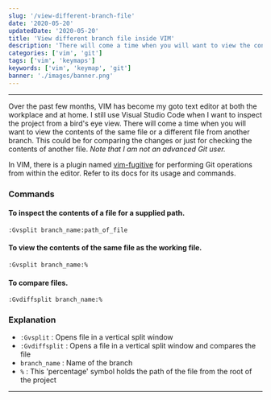 ```yaml
---
slug: '/view-different-branch-file'
date: '2020-05-20'
updatedDate: '2020-05-20'
title: 'View different branch file inside VIM'
description: 'There will come a time when you will want to view the contents of the same file or a different file from another branch.'
categories: ['vim', 'git']
tags: ['vim', 'keymaps']
keywords: ['vim', 'keymap', 'git']
banner: './images/banner.png'
---
```


---

Over the past few months, VIM has become my goto text editor at both the workplace and at home. I still use Visual Studio Code when I want to inspect the project from a bird's eye view.
There will come a time when you will want to view the contents of the same file or a different file from another branch.
This could be for comparing the changes or just for checking the contents of another file.
_Note that I am not an advanced Git user._

In VIM, there is a plugin named [vim-fugitive](https://github.com/tpope/vim-fugitive) for performing Git operations from within the editor.
Refer to its docs for its usage and commands.

### Commands

#### To inspect the contents of a file for a supplied path.

```vim
:Gvsplit branch_name:path_of_file
```

#### To view the contents of the same file as the working file.

```vim
:Gvsplit branch_name:%
```

#### To compare files.

```vim
:Gvdiffsplit branch_name:%
```

### Explanation

- `:Gvsplit` : Opens file in a vertical split window
- `:Gvdiffsplit` : Opens a file in a vertical split window and compares the file
- `branch_name` : Name of the branch
- `%` : This 'percentage' symbol holds the path of the file from the root of the project

---
